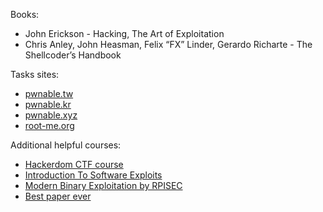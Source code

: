 Books:  
* John Erickson - Hacking, The Art of Exploitation  
* Chris Anley, John Heasman, Felix “FX” Linder, Gerardo Richarte - The Shellcoder’s Handbook  

Tasks sites:  
* [pwnable.tw](https://pwnable.tw)
* [pwnable.kr](http://pwnable.kr)
* [pwnable.xyz](https://pwnable.xyz)
* [root-me.org](https://root-me.org/en/Challenges/App-System)

Additional helpful courses:
* [Hackerdom CTF course](http://kmb.ufoctf.ru/hackerdom/bin/intro/main.html)
* [Introduction To Software Exploits](http://opensecuritytraining.info/Exploits1.html)
* [Modern Binary Exploitation by RPISEC](https://github.com/RPISEC/MBE)
* [Best paper ever](https://j00ru.vexillium.org/slides/2015/insomnihack.pdf)
